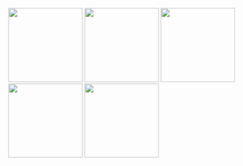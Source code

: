 <img src="https://github.com/user-attachments/assets/4d084b74-dc73-4b52-a724-2d5163d9f526" width="150">   <img src="https://github.com/user-attachments/assets/97479c54-8f2a-497b-92c5-b9aba41b5593" width="150">   <img src="https://github.com/user-attachments/assets/cc9d79e8-05d9-4169-a889-07a26d56b515" width="150">   <img src="https://github.com/user-attachments/assets/e06417c5-f1ef-4bf9-8d11-6896b263a5c2" width="150">   <img src="https://github.com/user-attachments/assets/ad789797-911a-40db-a052-35d03f1a07ab" width="150">
